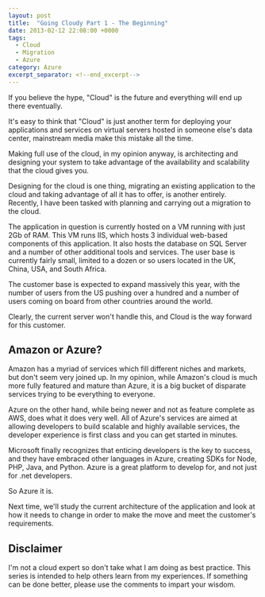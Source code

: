 ```yaml
---
layout: post
title:  "Going Cloudy Part 1 - The Beginning"
date: 2013-02-12 22:08:00 +0000
tags:
  - Cloud
  - Migration
  - Azure
category: Azure
excerpt_separator: <!--end_excerpt-->
---
```


If you believe the hype, "Cloud" is the future and everything will end up there eventually.

It's easy to think that "Cloud" is just another term for deploying your applications and services on virtual servers hosted in someone else's data center, mainstream media make this mistake all the time.
<!--end_excerpt-->
Making full use of the cloud, in my opinion anyway, is architecting and designing your system to take advantage of the availability and scalability that the cloud gives you.

Designing for the cloud is one thing, migrating an existing application to the cloud and taking advantage of all it has to offer, is another entirely. Recently, I have been tasked with planning and carrying out a migration to the cloud.

The application in question is currently hosted on a VM running with just 2Gb of RAM. This VM runs IIS, which hosts 3 individual web-based components of this application. It also hosts the database on SQL Server and a number of other additional tools and services. The user base is currently fairly small, limited to a dozen or so users located in the UK, China, USA, and South Africa.

The customer base is expected to expand massively this year, with the number of users from the US pushing over a hundred and a number of users coming on board from other countries around the world.

Clearly, the current server won't handle this, and Cloud is the way forward for this customer.

## Amazon or Azure?
Amazon has a myriad of services which fill different niches and markets, but don't seem very joined up. In my opinion, while Amazon's cloud is much more fully featured and mature than Azure, it is a big bucket of disparate services trying to be everything to everyone.

Azure on the other hand, while being newer and not as feature complete as AWS, does what it does very well. All of Azure's services are aimed at allowing developers to build scalable and highly available services, the developer experience is first class and you can get started in minutes.

Microsoft finally recognizes that enticing developers is the key to success, and they have embraced other languages in Azure, creating SDKs for Node, PHP, Java, and Python. Azure is a great platform to develop for, and not just for .net developers.

So Azure it is.

Next time, we'll study the current architecture of the application and look at how it needs to change in order to make the move and meet the customer's requirements.

## Disclaimer
I'm not a cloud expert so don't take what I am doing as best practice. This series is intended to help others learn from my experiences. If something can be done better, please use the comments to impart your wisdom.
